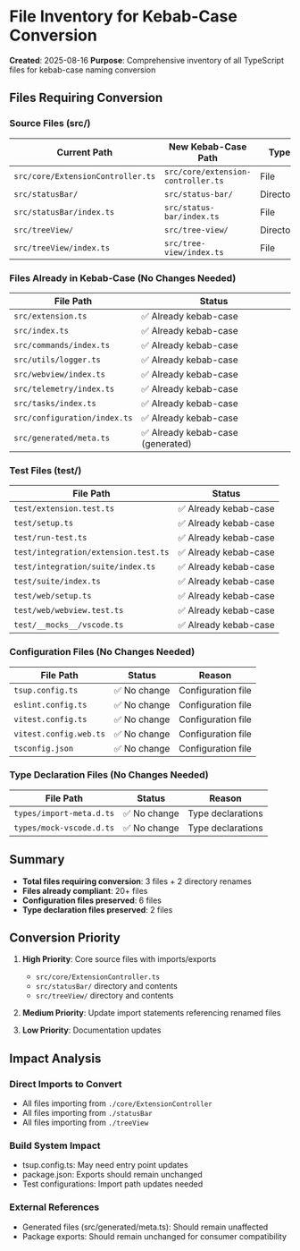# File Inventory for Kebab-Case Conversion

**Created**: 2025-08-16
**Purpose**: Comprehensive inventory of all TypeScript files for kebab-case naming conversion

## Files Requiring Conversion

### Source Files (src/)

| Current Path | New Kebab-Case Path | Type | Priority |
|--------------|---------------------|------|----------|
| `src/core/ExtensionController.ts` | `src/core/extension-controller.ts` | File | High |
| `src/statusBar/` | `src/status-bar/` | Directory | High |
| `src/statusBar/index.ts` | `src/status-bar/index.ts` | File | High |
| `src/treeView/` | `src/tree-view/` | Directory | High |
| `src/treeView/index.ts` | `src/tree-view/index.ts` | File | High |

### Files Already in Kebab-Case (No Changes Needed)

| File Path | Status |
|-----------|--------|
| `src/extension.ts` | ✅ Already kebab-case |
| `src/index.ts` | ✅ Already kebab-case |
| `src/commands/index.ts` | ✅ Already kebab-case |
| `src/utils/logger.ts` | ✅ Already kebab-case |
| `src/webview/index.ts` | ✅ Already kebab-case |
| `src/telemetry/index.ts` | ✅ Already kebab-case |
| `src/tasks/index.ts` | ✅ Already kebab-case |
| `src/configuration/index.ts` | ✅ Already kebab-case |
| `src/generated/meta.ts` | ✅ Already kebab-case (generated) |

### Test Files (test/)

| File Path | Status |
|-----------|--------|
| `test/extension.test.ts` | ✅ Already kebab-case |
| `test/setup.ts` | ✅ Already kebab-case |
| `test/run-test.ts` | ✅ Already kebab-case |
| `test/integration/extension.test.ts` | ✅ Already kebab-case |
| `test/integration/suite/index.ts` | ✅ Already kebab-case |
| `test/suite/index.ts` | ✅ Already kebab-case |
| `test/web/setup.ts` | ✅ Already kebab-case |
| `test/web/webview.test.ts` | ✅ Already kebab-case |
| `test/__mocks__/vscode.ts` | ✅ Already kebab-case |

### Configuration Files (No Changes Needed)

| File Path | Status | Reason |
|-----------|--------|--------|
| `tsup.config.ts` | ✅ No change | Configuration file |
| `eslint.config.ts` | ✅ No change | Configuration file |
| `vitest.config.ts` | ✅ No change | Configuration file |
| `vitest.config.web.ts` | ✅ No change | Configuration file |
| `tsconfig.json` | ✅ No change | Configuration file |

### Type Declaration Files (No Changes Needed)

| File Path | Status | Reason |
|-----------|--------|--------|
| `types/import-meta.d.ts` | ✅ No change | Type declarations |
| `types/mock-vscode.d.ts` | ✅ No change | Type declarations |

## Summary

- **Total files requiring conversion**: 3 files + 2 directory renames
- **Files already compliant**: 20+ files
- **Configuration files preserved**: 6 files
- **Type declaration files preserved**: 2 files

## Conversion Priority

1. **High Priority**: Core source files with imports/exports
   - `src/core/ExtensionController.ts`
   - `src/statusBar/` directory and contents
   - `src/treeView/` directory and contents

2. **Medium Priority**: Update import statements referencing renamed files
3. **Low Priority**: Documentation updates

## Impact Analysis

### Direct Imports to Convert

- All files importing from `./core/ExtensionController`
- All files importing from `./statusBar`
- All files importing from `./treeView`

### Build System Impact

- tsup.config.ts: May need entry point updates
- package.json: Exports should remain unchanged
- Test configurations: Import path updates needed

### External References

- Generated files (src/generated/meta.ts): Should remain unaffected
- Package exports: Should remain unchanged for consumer compatibility
